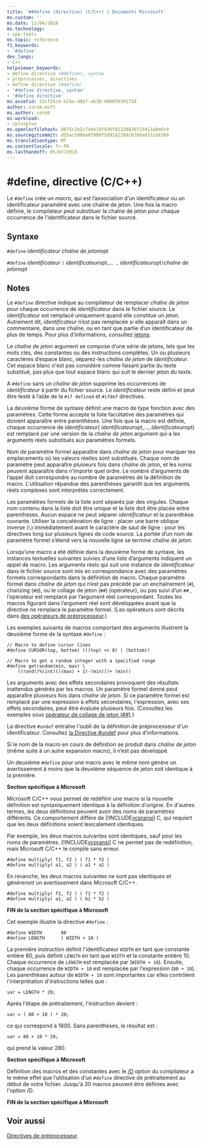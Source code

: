 ```yaml
---
title: '##define (directive) (C/C++) | Documents Microsoft'
ms.custom: ''
ms.date: 11/04/2016
ms.technology:
- cpp-tools
ms.topic: reference
f1_keywords:
- '#define'
dev_langs:
- C++
helpviewer_keywords:
- define directive (#define), syntax
- preprocessor, directives
- define directive (#define)
- '#define directive, syntax'
- '#define directive'
ms.assetid: 33cf25c6-b24e-40bf-ab30-9008f0391710
author: corob-msft
ms.author: corob
ms.workload:
- cplusplus
ms.openlocfilehash: 8875c2b2c744a16f936fd2220826f23413a0e6c9
ms.sourcegitcommit: d55ac596ba8f908f5d91d228dc070dad31cb8360
ms.translationtype: MT
ms.contentlocale: fr-FR
ms.lasthandoff: 05/07/2018
---
```

# <a name="define-directive-cc"></a>#define, directive (C/C++)
Le `#define` crée un *macro*, qui est l’association d’un identificateur ou un identificateur paramétré avec une chaîne de jeton. Une fois la macro définie, le compilateur peut substituer la chaîne de jeton pour chaque occurrence de l'identificateur dans le fichier source.  
  
## <a name="syntax"></a>Syntaxe  
 `#define` *identificateur* *chaîne de jeton*opt  
  
 `#define` *identificateur* `(` *identificateur*opt`,`*...*  `,` *identificateur*opt`)`*chaîne de jeton*opt  
  
## <a name="remarks"></a>Notes  
 Le `#define` directive indique au compilateur de remplacer *chaîne de jeton* pour chaque occurrence de *identificateur* dans le fichier source. Le *identificateur* est remplacé uniquement quand elle constitue un jeton. Autrement dit, *identificateur* n’est pas remplacée si elle apparaît dans un commentaire, dans une chaîne, ou en tant que partie d’un identificateur de plus de temps. Pour plus d’informations, consultez [jetons](../cpp/tokens-cpp.md).  
  
 Le *chaîne de jeton* argument se compose d’une série de jetons, tels que les mots clés, des constantes ou des instructions complètes. Un ou plusieurs caractères d’espace blanc, séparez-les *chaîne de jeton* de *identificateur*. Cet espace blanc n'est pas considéré comme faisant partie du texte substitué, pas plus que tout espace blanc qui suit le dernier jeton du texte.  
  
 A `#define` sans un *chaîne de jeton* supprime les occurrences de *identificateur* à partir du fichier source. Le *identificateur* reste défini et peut être testé à l’aide de la `#if defined` et `#ifdef` directives.  
  
 La deuxième forme de syntaxe définit une macro de type fonction avec des paramètres. Cette forme accepte la liste facultative des paramètres qui doivent apparaître entre parenthèses. Une fois que la macro est définie, chaque occurrence de *identificateur*( *identificateur*opt,..., *identificateur*opt) est remplacé par une version de la  *chaîne de jeton* argument qui a les arguments réels substitués aux paramètres formels.  
  
 Nom de paramètre formel apparaître dans *chaîne de jeton* pour marquer les emplacements où les valeurs réelles sont substitués. Chaque nom de paramètre peut apparaître plusieurs fois dans *chaîne de jeton*, et les noms peuvent apparaître dans n’importe quel ordre. Le nombre d’arguments de l’appel doit correspondre au nombre de paramètres de la définition de macro. L'utilisation répandue des parenthèses garantit que les arguments réels complexes sont interprétés correctement.  
  
 Les paramètres formels de la liste sont séparés par des virgules. Chaque nom contenu dans la liste doit être unique et la liste doit être placée entre parenthèses. Aucun espace ne peut séparer *identificateur* et la parenthèse ouvrante. Utiliser la concaténation de ligne : placer une barre oblique inverse (`\`) immédiatement avant le caractère de saut de ligne : pour les directives long sur plusieurs lignes de code source. La portée d’un nom de paramètre formel s’étend vers la nouvelle ligne se termine *chaîne de jeton*.  
  
 Lorsqu’une macro a été définie dans la deuxième forme de syntaxe, les instances textuelles suivantes suivies d’une liste d’arguments indiquent un appel de macro. Les arguments réels qui suit une instance de *identificateur* dans le fichier source sont mis en correspondance avec des paramètres formels correspondants dans la définition de macro. Chaque paramètre formel dans *chaîne de jeton* qui n’est pas précédé par un enchaînement (`#`), charizing (`#@`), ou le collage de jeton (`##`) (opérateur), ou pas suivi d’un `##` , l’opérateur est remplacé par l’argument réel correspondant. Toutes les macros figurant dans l’argument réel sont développées avant que la directive ne remplace le paramètre formel. (Les opérateurs sont décrits dans [des opérateurs de préprocesseur](../preprocessor/preprocessor-operators.md).)  
  
 Les exemples suivants de macros comportant des arguments illustrent la deuxième forme de la syntaxe `#define` :  
  
```  
// Macro to define cursor lines   
#define CURSOR(top, bottom) (((top) << 8) | (bottom))  
  
// Macro to get a random integer with a specified range   
#define getrandom(min, max) \  
    ((rand()%(int)(((max) + 1)-(min)))+ (min))  
```  
  
 Les arguments avec des effets secondaires provoquent des résultats inattendus générés par les macros. Un paramètre formel donné peut apparaître plusieurs fois dans *chaîne de jeton*. Si ce paramètre formel est remplacé par une expression à effets secondaires, l'expression, avec ses effets secondaires, peut être évaluée plusieurs fois. (Consultez les exemples sous [opérateur de collage de jeton (##)](../preprocessor/token-pasting-operator-hash-hash.md).)  
  
 La directive `#undef` entraîne l'oubli de la définition de préprocesseur d'un identificateur. Consultez [la Directive #undef](../preprocessor/hash-undef-directive-c-cpp.md) pour plus d’informations.  
  
 Si le nom de la macro en cours de définition se produit dans *chaîne de jeton* (même suite à un autre expansion macro), il n’est pas développé.  
  
 Un deuxième `#define` pour une macro avec le même nom génère un avertissement à moins que la deuxième séquence de jeton soit identique à la première.  
  
 **Section spécifique à Microsoft**  
  
 Microsoft C/C++ vous permet de redéfinir une macro si la nouvelle définition est syntaxiquement identique à la définition d'origine. En d'autres termes, les deux définitions peuvent avoir des noms de paramètres différents. Ce comportement diffère de [!INCLUDE[vcpransi](../atl-mfc-shared/reference/includes/vcpransi_md.md)] C, qui requiert que les deux définitions soient lexicalement identiques.  
  
 Par exemple, les deux macros suivantes sont identiques, sauf pour les noms de paramètres. [!INCLUDE[vcpransi](../atl-mfc-shared/reference/includes/vcpransi_md.md)] C ne permet pas de redéfinition, mais Microsoft C/C++ le compile sans erreur.  
  
```  
#define multiply( f1, f2 ) ( f1 * f2 )  
#define multiply( a1, a2 ) ( a1 * a2 )  
```  
  
 En revanche, les deux macros suivantes ne sont pas identiques et généreront un avertissement dans Microsoft C/C++.  
  
```  
#define multiply( f1, f2 ) ( f1 * f2 )  
#define multiply( a1, a2 ) ( b1 * b2 )  
```  
  
 **FIN de la section spécifique à Microsoft**  
  
 Cet exemple illustre la directive `#define` :  
  
```  
#define WIDTH       80  
#define LENGTH      ( WIDTH + 10 )  
```  
  
 La première instruction définit l'identificateur `WIDTH` en tant que constante entière 80, puis définit `LENGTH` en tant que `WIDTH` et la constante entière 10. Chaque occurrence de `LENGTH` est remplacée par (`WIDTH + 10`). Ensuite, chaque occurrence de `WIDTH + 10` est remplacée par l'expression (`80 + 10`). Les parenthèses autour de `WIDTH + 10` sont importantes car elles contrôlent l'interprétation d'instructions telles que :  
  
```  
var = LENGTH * 20;  
```  
  
 Après l'étape de prétraitement, l'instruction devient :  
  
```  
var = ( 80 + 10 ) * 20;  
```  
  
 ce qui correspond à 1800. Sans parenthèses, le résultat est :  
  
```  
var = 80 + 10 * 20;  
```  
  
 qui prend la valeur 280.  
  
 **Section spécifique à Microsoft**  
  
 Définition des macros et des constantes avec le [/D](../build/reference/d-preprocessor-definitions.md) option du compilateur a le même effet que l’utilisation d’un `#define` directive de prétraitement au début de votre fichier. Jusqu'à 30 macros peuvent être définies avec l'option /D.  
  
 **FIN de la section spécifique à Microsoft**  
  
## <a name="see-also"></a>Voir aussi  
 [Directives de préprocesseur](../preprocessor/preprocessor-directives.md)